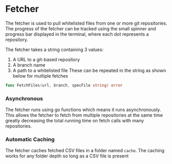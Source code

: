 # Fetcher

The fetcher is used to pull whitelisted files from one or more git repositories. The progress of the fetcher can be tracked using the small spinner and progress bar displayed in the terminal, where each dot represents a repository.

The fetcher takes a string containing 3 values:  
1. A URL to a git-based repository
2. A branch name
3. A path to a whitelisted file
These can be repeated in the string as shown below for multiple fetches
```go
func FetchFiles(url, branch, specFile string) error 
```

### Asynchronous
The fetcher runs using go functions which means it runs asynchronously. This allows the fetcher to fetch from multiple repositories at the same time greatly decreasing the total running time on fetch calls with many repositories.

### Automatic Caching
The fetcher caches fetched CSV files in a folder named `cache`. The caching works for any folder depth so long as a CSV file is present